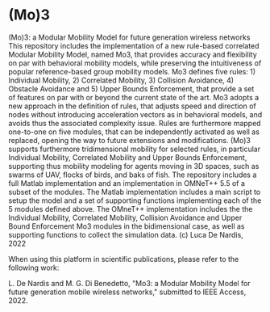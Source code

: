 # (Mo)3
(Mo)3: a Modular Mobility Model for future generation wireless networks
This repository includes the implementation of a new rule-based correlated Modular Mobility Model, named Mo3, that provides accuracy and flexibility on par with behavioral mobility models, while preserving the intuitiveness of popular reference-based group mobility models. Mo3 defines five rules: 1) Individual Mobility, 2) Correlated Mobility, 3) Collision Avoidance, 4) Obstacle Avoidance and 5) Upper Bounds Enforcement, that provide a set of features on par with or beyond the current state of the art. Mo3 adopts a new approach in the definition of rules, that adjusts speed and direction of nodes without introducing acceleration vectors as in behavioral models, and avoids thus the associated complexity issue. Rules are furthermore mapped one-to-one on five modules, that can be independently activated as well as replaced, opening the way to future extensions and modifications.
(Mo)3 supports furthermore tridimensional mobility for selected rules, in particular Individual Mobility, Correlated Mobility and Upper Bounds Enforcement, supporting thus mobility modeling for agents moving in 3D spaces, such as swarms of UAV, flocks of birds, and baks of fish.
The repository includes a full Matlab implementation and an implementation in OMNeT++ 5.5 of a subset of the modules.
The Matlab implementation includes a main script to setup the model and a set of supporting functions implementing each of the 5 modules defined above.
The OMneT++ implementation includes the the Individual Mobility, Correlated Mobility, Collision Avoidance and Upper Bound Enforcement Mo3 modules in the bidimensional case, as well as supporting functions to collect the simulation data.
(c) Luca De Nardis, 2022

When using this platform in scientific publications, please refer to the following work:

L. De Nardis and M. G. Di Benedetto, "Mo3: a Modular Mobility Model for future generation mobile wireless networks," submitted to IEEE Access, 2022.
